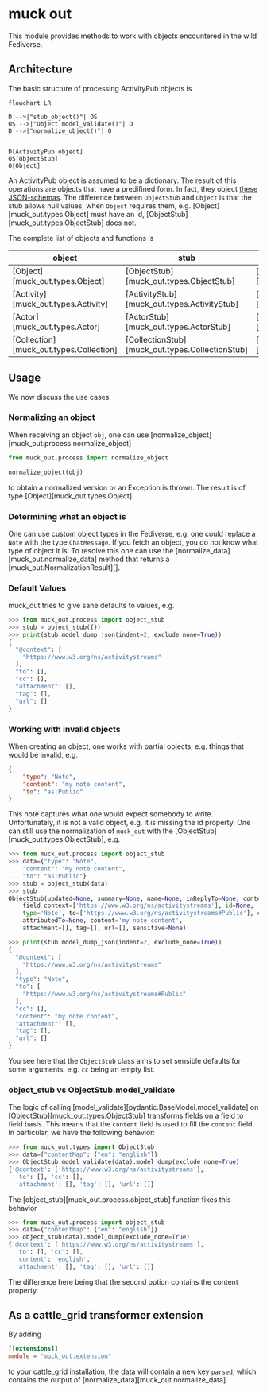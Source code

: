 # muck out

This module provides methods to work with objects
encountered in the wild Fediverse. 

## Architecture

The basic structure of processing ActivityPub objects is

```mermaid
flowchart LR

D -->|"stub_object()"| OS
OS -->|"Object.model_validate()"| O
D -->|"normalize_object()"| O


D[ActivityPub object]
OS[ObjectStub]
O[Object]
```

An ActivityPub object is assumed to be a dictionary. The result
of this operations are objects that have a predifined form.
In fact, they object [these JSON-schemas](./schemas.md). The difference
between `ObjectStub` and `Object` is that the stub allows null values,
when `Object` requires them, e.g. [Object][muck_out.types.Object] must have an id, 
[ObjectStub][muck_out.types.ObjectStub]
does not.

The complete list of objects and functions is

| object | stub | normalized | transformed | 
| --- | --- | --- | --- |
| [Object][muck_out.types.Object] | [ObjectStub][muck_out.types.ObjectStub] | [normalize_object][muck_out.process.normalize_object]| [object_stub][muck_out.process.object_stub] |
| [Activity][muck_out.types.Activity] | [ActivityStub][muck_out.types.ActivityStub] | [normalize_activity][muck_out.process.normalize_activity]| [activity_stub][muck_out.process.activity_stub] |
| [Actor][muck_out.types.Actor] | [ActorStub][muck_out.types.ActorStub] | [normalize_actor][muck_out.process.normalize_actor]| [actor_stub][muck_out.process.actor_stub] |
| [Collection][muck_out.types.Collection] | [CollectionStub][muck_out.types.CollectionStub] | [normalize_collection][muck_out.process.normalize_collection]| [collection_stub][muck_out.process.collection_stub] |


## Usage

We now discuss the use cases

### Normalizing an object

When receiving
an object `obj`, one can use [normalize_object][muck_out.process.normalize_object]

```python
from muck_out.process import normalize_object

normalize_object(obj)
```

to obtain a normalized version or an Exception is thrown.
The result is of type [Object][muck_out.types.Object].

### Determining what an object is

One can use custom object types in the Fediverse, e.g. one could replace a `Note`
with the type `ChatMessage`. If you fetch an object, you do not know what type
of object it is. To resolve this one can use the [normalize_data][muck_out.normalize_data]
method that returns a [muck_out.NormalizationResult][].

### Default Values

muck_out tries to give sane defaults to values, e.g.

```python
>>> from muck_out.process import object_stub
>>> stub = object_stub({})
>>> print(stub.model_dump_json(indent=2, exclude_none=True))
{
  "@context": [
    "https://www.w3.org/ns/activitystreams"
  ],
  "to": [],
  "cc": [],
  "attachment": [],
  "tag": [],
  "url": []
}

```


### Working with invalid objects

When creating an object, one works with partial objects, e.g. things
that would be invalid, e.g.

```json
{
    "type": "Note",
    "content": "my note content",
    "to": "as:Public"
}
```

This note captures what one would expect somebody to write. Unfortunately,
it is not a valid object, e.g. it is missing the id property. One can
still use the normalization of `muck_out` with the
[ObjectStub][muck_out.types.ObjectStub], e.g.

```python
>>> from muck_out.process import object_stub
>>> data={"type": "Note",
... "content": "my note content",
... "to": "as:Public"}
>>> stub = object_stub(data)
>>> stub
ObjectStub(updated=None, summary=None, name=None, inReplyTo=None, context=None, 
    field_context=['https://www.w3.org/ns/activitystreams'], id=None, 
    type='Note', to=['https://www.w3.org/ns/activitystreams#Public'], cc=[], published=None, 
    attributedTo=None, content='my note content', 
    attachment=[], tag=[], url=[], sensitive=None)

>>> print(stub.model_dump_json(indent=2, exclude_none=True))
{
  "@context": [
    "https://www.w3.org/ns/activitystreams"
  ],
  "type": "Note",
  "to": [
    "https://www.w3.org/ns/activitystreams#Public"
  ],
  "cc": [],
  "content": "my note content",
  "attachment": [],
  "tag": [],
  "url": []
}

```

You see here that the `ObjectStub` class aims to set sensible
defaults for some arguments, e.g. `cc` being an empty list.

### object_stub vs ObjectStub.model_validate

The logic of calling [model_validate][pydantic.BaseModel.model_validate] on [ObjectStub][muck_out.types.ObjectStub]
transforms fields on a field to field basis. This means that the
`content` field is used to fill the `content` field. In particular,
we have the following behavior:

```python
>>> from muck_out.types import ObjectStub
>>> data={"contentMap": {"en": "english"}}
>>> ObjectStub.model_validate(data).model_dump(exclude_none=True)
{'@context': ['https://www.w3.org/ns/activitystreams'],
  'to': [], 'cc': [], 
  'attachment': [], 'tag': [], 'url': []}

```

The [object_stub][muck_out.process.object_stub] function fixes this behavior

```python hl_lines="6"
>>> from muck_out.process import object_stub
>>> data={"contentMap": {"en": "english"}}
>>> object_stub(data).model_dump(exclude_none=True)
{'@context': ['https://www.w3.org/ns/activitystreams'],
  'to': [], 'cc': [], 
  'content': 'english',
  'attachment': [], 'tag': [], 'url': []}

```

The difference here being that the second option contains
the content property.

## As a cattle_grid transformer extension

By adding

```toml title="config/extension.toml"
[[extensions]]
module = "muck_out.extension"
```

to your cattle_grid installation, the data will contain a new
key `parsed`, which contains the output of [normalize_data][muck_out.normalize_data].
